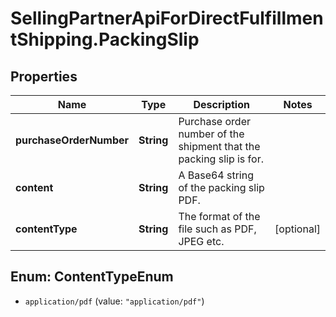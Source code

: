 # SellingPartnerApiForDirectFulfillmentShipping.PackingSlip

## Properties

Name | Type | Description | Notes
------------ | ------------- | ------------- | -------------
**purchaseOrderNumber** | **String** | Purchase order number of the shipment that the packing slip is for. | 
**content** | **String** | A Base64 string of the packing slip PDF. | 
**contentType** | **String** | The format of the file such as PDF, JPEG etc. | [optional] 



## Enum: ContentTypeEnum


* `application/pdf` (value: `"application/pdf"`)




